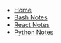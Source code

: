 <!-- docs/_sidebar.md -->

* [Home](README.md)
* [Bash Notes](Bash.md)
* [React Notes](ReactNotes.md)
* [Python Notes](pythonScripting.md)
